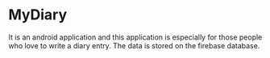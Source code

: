 # MyDiary
It is an android application and this application is especially for those people who love to write a diary entry. The data is stored on the firebase database.
